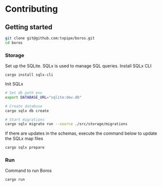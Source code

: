 # Contributing

## Getting started

```sh
git clone git@github.com:txpipe/boros.git
cd boros
```

### Storage

Set up the SQLite. SQLx is used to manage SQL queries. Install SQLx CLI

```
cargo install sqlx-cli
```

Init SQLx

```sh
# Set db path env
export DATABASE_URL="sqlite:dev.db"

# Create database
cargo sqlx db create

# Start migrations
cargo sqlx migrate run --source ./src/storage/migrations
```

If there are updates in the schemas, execute the command below to update the SQLx map files

```sh
cargo sqlx prepare
```

### Run

Command to run Boros 

```sh
cargo run 
```
